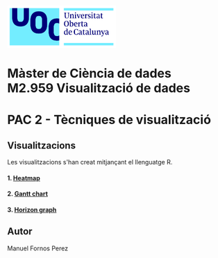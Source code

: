 <img src='/images/uoc_masterbrand_3linies_positiu.png' width='250px'>

# Màster de Ciència de dades <br /> M2.959 Visualització de dades
# PAC 2 - Tècniques de visualització

## Visualitzacions

Les visualitzacions s'han creat mitjançant el llenguatge R.

#### 1. [Heatmap](https://mcd-mfp.github.io/visualitzacio-dades-pac2/viz/heatmap.html)

#### 2. [Gantt chart](https://mcd-mfp.github.io/visualitzacio-dades-pac2/viz/gantt.html)

#### 3. [Horizon graph](https://mcd-mfp.github.io/visualitzacio-dades-pac2/viz/horizon.html)


## Autor
Manuel Fornos Perez

